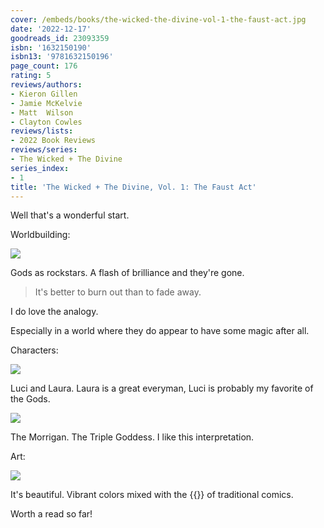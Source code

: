 ```yaml
---
cover: /embeds/books/the-wicked-the-divine-vol-1-the-faust-act.jpg
date: '2022-12-17'
goodreads_id: 23093359
isbn: '1632150190'
isbn13: '9781632150196'
page_count: 176
rating: 5
reviews/authors:
- Kieron Gillen
- Jamie McKelvie
- Matt  Wilson
- Clayton Cowles
reviews/lists:
- 2022 Book Reviews
reviews/series:
- The Wicked + The Divine
series_index:
- 1
title: 'The Wicked + The Divine, Vol. 1: The Faust Act'
---
```

Well that's a wonderful start. 

<!--more-->

Worldbuilding: 

![](/embeds/books/attachments/wicked-divine-1-018a58.png)

Gods as rockstars. A flash of brilliance and they're gone.

> It's better to burn out than to fade away.

I do love the analogy.

Especially in a world where they do appear to have some magic after all.

Characters: 

![](/embeds/books/attachments/wicked-divine-1-dc22bc.png)

Luci and Laura. Laura is a great everyman, Luci is probably my favorite of the Gods. 

![](/embeds/books/attachments/wicked-divine-1-995397.png)

The Morrigan. The Triple Goddess. I like this interpretation.

Art:

![](/embeds/books/attachments/wicked-divine-1-fc6801.png)

It's beautiful. Vibrant colors mixed with the {{<wikipedia halftones>}} of traditional comics.

Worth a read so far!